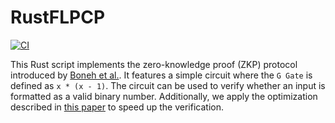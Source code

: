 # RustFLPCP

[![CI](https://github.com/WeiqiNs/RustFLPCP/actions/workflows/ci.yml/badge.svg)](https://github.com/WeiqiNs/RustFLPCP/actions/workflows/ci.yml)

This Rust script implements the zero-knowledge proof (ZKP) protocol introduced
by [Boneh et al.](https://eprint.iacr.org/2019/188.pdf).
It features a simple circuit where the `G Gate` is defined as `x * (x - 1)`.
The circuit can be used to verify whether an input is formatted as a valid binary number.
Additionally, we apply the optimization described in [this paper](https://eprint.iacr.org/2025/420) to speed up the
verification.